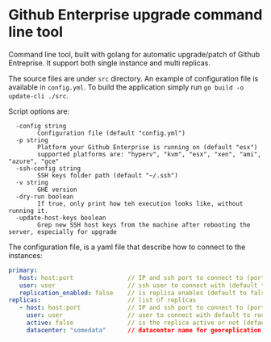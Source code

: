 # Github Enterprise upgrade command line tool

Command line tool, built with golang for automatic upgrade/patch of Github Entreprise. It support both single instance and multi replicas. 

The source files are under `src` directory. An example of configuration file is available in `config.yml`. To build the application simply run `go build -o update-cli ./src`.

Script options are:
```
  -config string
        Configuration file (default "config.yml")
  -p string
        Platform your Github Enterprise is running on (default "esx")
        supported platforms are: "hyperv", "kvm", "esx", "xen", "ami", "azure", "gce"
  -ssh-config string
        SSH keys folder path (default "~/.ssh")
  -v string
        GHE version
  -dry-run boolean
        If true, only print how teh execution looks like, without running it.
  -update-host-keys boolean
        Grep new SSH host keys from the machine after rebooting the server, especially for upgrade
```

The configuration file, is a yaml file that describe how to connect to the instances:
```yaml
primary:
   host: host:port               // IP and ssh port to connect to (port is default to 22)
   user: user                    // ssh user to connect with (default to root)
   replication_enabled: false    // is replica enables (default to false)
replicas:                        // list of replicas
   - host: host:port             // IP and ssh port to connect to (port is default to 22)
     user: user                  // user to connect with default to root
     active: false               // is the replica active or not (default to false)
     datacenter: "somedata"      // datacenter name for georeplication (optional)
```
